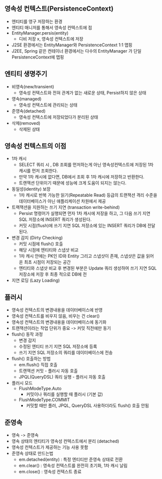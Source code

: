 ## 영속성 컨텍스트(PersistenceContext)
- 엔티티를 영구 저장하는 환경
- 엔티티 매니저를 통해서 영속성 컨텍스트에 접
- EntityManager.persis(entity)
    - 디비 저장 x, 영속성 컨텍스트에 저장
- J2SE 환경에서는 EntityManager와 PersistenceContext 1:1 맵핑
- J2EE, Spring 같은 컨테이너 환경에서는 다수의 EntityManager 가 단일 PersistenceContext에 맵핑
 
##  엔티티 생명주기
- 비영속(new/transient)
  - 영속성 컨텍스트와 전혀 관계가 없는 새로운 상태, Persist하지 않은 상태 
- 영속(managed)
   - 영속성 컨텍스트에 관리되는 상태
- 준영속(detached)
   - 영속성 컨텍스트에 저장되었다가 분리된 상태
- 삭제(removed)
   - 삭제된 상태
        
## 영속성 컨텍스트의 이점
- 1차 캐시 
    - SELECT 쿼리 시 , DB 조회를 먼저하는게 아닌 영속성컨텍스트에 저장된 1차 캐시를 먼저 조회한다.
    - 만약 1차 캐시에 없다면, DB에서 조회 후 1차 캐시에 저장하고 반환한다.
    - 트랜잭션 단위이기 때문에 성능에 크게 도움이 되지는 않는다.
- 동일성(identity) 보장
    - 1차 캐시로 반복 가능한 읽기(Repeatable Read) 등급의 트랜잭션 격리 수준을 데이터베이스가 아닌 애플리케이션 차원에서 제공
- 트랙잭션을 지원하는 쓰기 지연 (transaction write-behind)
    - Persist 명령어가 실행되면 먼자 1차 캐시에 저장을 하고, 그 다음 쓰기 지연 SQL 저장소에 INSERT 쿼리가 생성된다.
    - 커밋 시점(flush)에 쓰기 지연 SQL 저장소에 있는 INSERT 쿼리가 DB에 전달된다.
- 변경 감지 (Dirty Checking)
    - 커밋 시점에 flush() 호출
    - 해당 시점에 엔티티와 스냅샷 비교
    - 1차 캐시 안에는 PK인 ID와 Entity 그리고 스냅샷이 존재, 스냅샷은 값을 읽어온 최초 시점이 저장되는 공간 
    - 엔티티와 스냅샷 비교 후 변경된 부분은 Update 쿼리 생성하여 쓰기 지연 SQL 저장소에 저장 후 최종 적으로 DB에 전
- 지연 로딩 (Lazy Loading)

## 플러시
-  영속성 컨텍스트의 변경내용을 데이터베이스에 반영
-  영속성 컨텍스트를 비우지 않음, 비우는 건 clear()
-  영속성 컨텍스트의 변경내용을 데이터베이스에 동기화
-  트랜잭션이라는 작업 단위가 중요 -> 커밋 직전에만 동기
-  flush() 동작 과정
    - 변경 감지 
    - 수정된 엔티티 쓰기 지연 SQL 저장소에 등록
    - 쓰기 지연 SQL 저장소의 쿼리를 데이터베이스에 전송
- flush() 호출하는 방법
    - em.flush() 직접 호출
    - 트랜잭션 커밋 - 플러시 자동 호출
    - JPQL(QueryDSL) 쿼리 실행 - 플러시 자동 호출 
- 플러시 모드
    - FlushModeType.Auto
        - 커밋이나 쿼리를 실행할 때 플러시 (기본 값)
    - FlushModeType.COMMIT    
        - 커밋할 때만 플러, JPQL, QueryDSL 사용하더라도 flush() 호출 안됨 

## 준영속
- 영속 -> 준영속
- 영속 상태의 엔티티가 영속성 컨텍스트에서 분리 (detached)
- 영속성 컨텍스트가 제공하는 기능 사용 못함
- 준영속 상태로 만드는법 
    - em.detached(entity) : 특정 엔티티만 준영속 상태로 전환
    - em.clear() : 영속성 컨텍스트를 완전히 초기화, 1차 캐시 날림
    - em.close() : 영속성 컨텍스트 종료
    